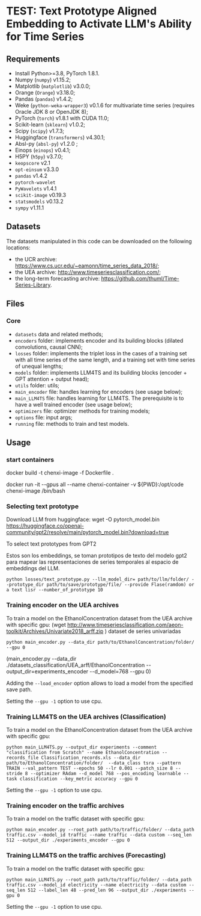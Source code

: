 # TEST: Text Prototype Aligned Embedding to Activate LLM's Ability for Time Series

## Requirements

 - Install Python>=3.8, PyTorch 1.8.1.
 - Numpy (`numpy`) v1.15.2;
 - Matplotlib (`matplotlib`) v3.0.0;
 - Orange (`Orange`) v3.18.0;
 - Pandas (`pandas`) v1.4.2;
 - Weke (`python-weka-wrapper3`) v0.1.6 for multivariate time series (requires Oracle JDK 8 or OpenJDK 8);
 - PyTorch (`torch`) v1.8.1 with CUDA 11.0;
 - Scikit-learn (`sklearn`) v1.0.2;
 - Scipy (`scipy`) v1.7.3;
 - Huggingface (`transformers`) v4.30.1;
 - Absl-py (`absl-py`) v1.2.0 ;
 - Einops (`einops`) v0.4.1;
 - H5PY (`h5py`) v3.7.0;
 - `keopscore` v2.1
 - `opt-einsum` v3.3.0
 - `pandas` v1.4.2 
 - `pytorch-wavelet` 
 - `PyWavelets` v1.4.1
 - `scikit-image` v0.19.3
 - `statsmodels` v0.13.2
 - `sympy` v1.11.1
 

## Datasets

The datasets manipulated in this code can be downloaded on the following locations:
 - the UCR archive: https://www.cs.ucr.edu/~eamonn/time_series_data_2018/;
 - the UEA archive: http://www.timeseriesclassification.com/;
 - the long-term forecasting archive: https://github.com/thuml/Time-Series-Library.

## Files

### Core
 - `datasets` data and related methods;
 - `encoders` folder: implements encoder and its building blocks (dilated
   convolutions, causal CNN);
 - `losses` folder: implements the triplet loss in the cases of a training set
   with all time series of the same length, and a training set with time series
   of unequal lengths;
 - `models` folder: implements LLM4TS and its building blocks (encoder + GPT attention + output head);
 - `utils` folder: utils;
 - `main_encoder` file: handles learning for encoders (see usage below);
 - `main_LLM4TS` file: handles learning for LLM4TS. The prerequisite is to have a well trained encoder (see usage below);
 - `optimizers` file: optimizer methods for training models;
 - `options` file: input args;
 - `running` file: methods to train and test models.





## Usage

### start containers

docker build -t chenxi-image -f Dockerfile .

docker run -it --gpus all --name chenxi-container -v ${PWD}:/opt/code chenxi-image /bin/bash

### Selecting text prototype

Download LLM from huggingface: wget -O pytorch_model.bin https://huggingface.co/openai-community/gpt2/resolve/main/pytorch_model.bin?download=true

To select text prototypes from GPT2

Estos son los embeddings, se toman prototipos de texto del modelo gpt2 para mapear las representaciones de series temporales al espacio de embeddings del LLM.

`python losses/text_prototype.py --llm_model_dir= path/to/llm/folder/ --prototype_dir path/to/save/prototype/file/ --provide Flase(ramdom) or a text lisr --number_of_prototype 10`


### Training encoder on the UEA archives

To train a model on the EthanolConcentration dataset from the UEA archive with specific gpu:
(wget http://www.timeseriesclassification.com/aeon-toolkit/Archives/Univariate2018_arff.zip ) dataset de series univariadas

`python main_encoder.py --data_dir path/to/EthanolConcentration/folder/ --gpu 0`

(main_encoder.py --data_dir ./datasets_classification/UEA_arff/EthanolConcentration --output_dir=experiments_encoder --d_model=768 --gpu 0)

Adding the `--load_encoder` option allows to load a model from the specified save path.

Setting the `--gpu -1` option to use cpu.

### Training LLM4TS on the UEA archives (Classification)

To train a model on the EthanolConcentration dataset from the UEA archive with specific gpu:

`python main_LLM4TS.py --output_dir experiments --comment "classification from Scratch" --name EthanolConcentration --records_file Classification_records.xls --data_dir path/to/EthanolConcentration/folder/  --data_class tsra --pattern TRAIN --val_pattern TEST --epochs 50 --lr 0.001 --patch_size 8 --stride 8 --optimizer RAdam --d_model 768 --pos_encoding learnable --task classification
--key_metric accuracy --gpu 0`

Setting the `--gpu -1` option to use cpu.


### Training encoder on the traffic archives

To train a model on the traffic dataset with specific gpu:

`python main_encoder.py --root_path path/to/traffic/folder/ --data_path traffic.csv --model_id traffic --name traffic --data custom --seq_len 512 --output_dir ./experiments_encoder --gpu 0`

### Training LLM4TS on the traffic archives (Forecasting)

To train a model on the traffic dataset with specific gpu:

`python main_LLM4TS.py --root_path path/to/traffic/folder/ --data_path traffic.csv --model_id electricity --name electricity --data custom --seq_len 512 --label_len 48 --pred_len 96 --output_dir ./experiments --gpu 0`

Setting the `--gpu -1` option to use cpu.
